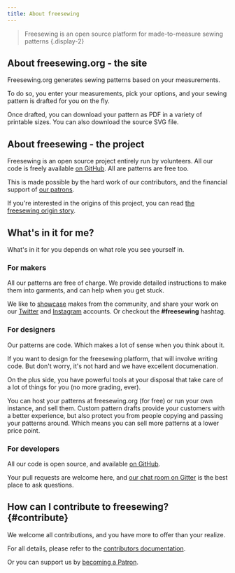 ```yaml
---
title: About freesewing
---
```

> Freesewing is an open source platform for made-to-measure sewing patterns {.display-2}
 
## About freesewing.org - the site
Freesewing.org generates sewing patterns based on your measurements.

To do so, you enter your measurements, pick your options, and your sewing pattern is drafted for you on the fly.

Once drafted, you can download your pattern as PDF in a variety of printable sizes.
You can also download the source SVG file.

## About freesewing - the project

Freesewing is an open source project entirely run by volunteers.
All our code is freely available [on GitHub](https://github.org/freesewing). All are patterns are free too. 

This is made possible by the hard work of our contributors, and the financial support of [our patrons](/patrons).

If you're interested in the origins of this project, you can read [the freesewing origin story](/docs/about/origin).
## What's in it for me?

What's in it for you depends on what role you see yourself in.

### For makers

All our patterns are free of charge. We provide detailed instructions to make them into garments,
and can help when you get stuck.

We like to [showcase](/showcase) makes from the community, and share your work on our 
[Twitter](https://twitter.com/freesewing_org) and 
[Instagram](https://www.instagram.com/freesewing_org/)
accounts. Or checkout the **#freesewing** hashtag.

### For designers

Our patterns are code. Which makes a lot of sense when you think about it.

If you want to design for the freesewing platform, that will involve writing code.
But don't worry, it's not hard and we have excellent documenation.

On the plus side, you have powerful tools at your disposal that take care of a lot
of things for you (no more grading, ever).

You can host your patterns at freesewing.org (for free) or run your own
instance, and sell them. Custom pattern drafts provide your customers 
with a better experience, but also protect you from people copying and passing your
patterns around. Which means you can sell more patterns at a lower price point.

### For developers

All our code is open source, and available [on GitHub](https://github.com/freesewing).

Your pull requests are welcome here, and [our chat room on Gitter](https://gitter.im/freesewing/freesewing) is the best place to ask questions.

## How can I contribute to freesewing? {#contribute}

We welcome all contributions, and you have more to offer than your realize.

For all details, please refer to the [contributors documentation](/docs/contribute).

Or you can support us by [becoming a Patron](/patrons/join).

